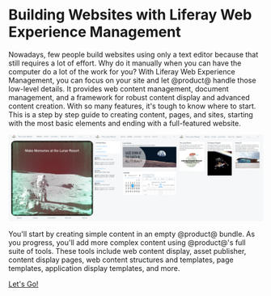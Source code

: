 # Building Websites with Liferay Web Experience Management [](id=building-websites-with-liferay-web-experience-management)

Nowadays, few people build websites using only a text editor because that still
requires a lot of effort. Why do it manually when you can have the computer do
a lot of the work for you? With Liferay Web Experience Management, you can focus
on your site and let @product@ handle those low-level details. It provides web
content management, document management, and a framework for robust content
display and advanced content creation. With so many features, it's tough to know
where to start. This is a step by step guide to creating content, pages, and
sites, starting with the most basic elements and ending with a full-featured
website. 

![Figure x: A preview of the final site.](../../images/001-final-site-preview.png)

You'll start by creating simple content in an empty @product@ bundle. As you
progress, you'll add more complex content using @product@'s full suite of tools.
These tools include web content display, asset publisher, content display pages,
web content structures and templates, page templates, application display
templates, and more. 

<a class="go-link btn btn-primary" href="/discover/portal/-/knowledge_base/7-1/creating-basic-web-content">Let's Go!<span class="icon-circle-arrow-right"></span></a>
